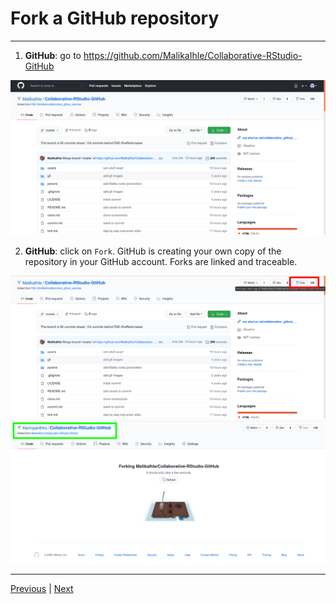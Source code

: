 # Fork a GitHub repository

***
1. **GitHub**: go to https://github.com/MalikaIhle/Collaborative-RStudio-GitHub

![](./assets/malika-repo.png)

2. **GitHub**: click on `Fork`. GitHub is creating your own copy of the repository in your GitHub account. Forks are linked and traceable.

![](./assets/fork-button.png)
![](./assets/fork-process.png)

***

[Previous](./README.md) | [Next](./clone.md)
